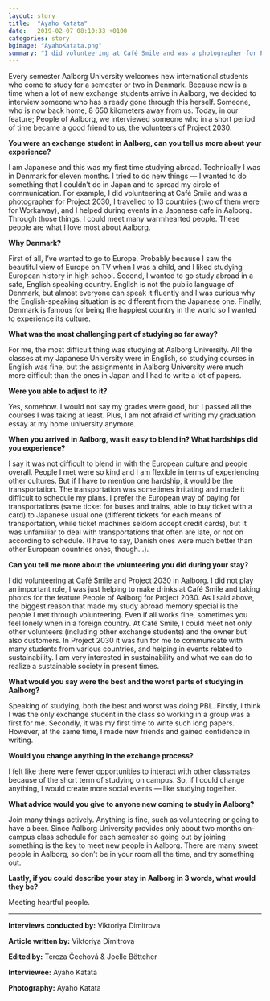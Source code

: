 ```yaml
---
layout: story
title:  "Ayaho Katata"
date:   2019-02-07 08:10:33 +0100
categories: story
bgimage: "AyahoKatata.png"
summary: "I did volunteering at Café Smile and was a photographer for Project 2030, I travelled to 13 countries (two of them were for Workaway), and I helped during events in a Japanese cafe in Aalborg. Through those things, I could meet many warmhearted people. These people are what I love most about Aalborg."
---
```

Every semester Aalborg University welcomes new international students who come to study for a semester or two in Denmark. Because now is a time when a lot of new exchange students arrive in Aalborg, we decided to interview someone who has already gone through this herself. Someone, who is now back home, 8 650 kilometers away from us. Today, in our feature; People of Aalborg, we interviewed someone who in a short period of time became a good friend to us, the volunteers of Project 2030.

**You were an exchange student in Aalborg, can you tell us more about your experience?**

I am Japanese and this was my first time studying abroad. Technically I was in Denmark for eleven months. I tried to do new things — I wanted to do something that I couldn’t do in Japan and to spread my circle of communication. For example, I did volunteering at Café Smile and was a photographer for Project 2030, I travelled to 13 countries (two of them were for Workaway), and I helped during events in a Japanese cafe in Aalborg. Through those things, I could meet many warmhearted people. These people are what I love most about Aalborg.

**Why Denmark?**

First of all, I’ve wanted to go to Europe. Probably because I saw the beautiful view of Europe on TV when I was a child, and I liked studying European history in high school. Second, I wanted to go study abroad in a safe, English speaking country. English is not the public language of Denmark, but almost everyone can speak it fluently and I was curious why the English-speaking situation is so different from the Japanese one. Finally, Denmark is famous for being the happiest country in the world so I wanted to experience its culture.

**What was the most challenging part of studying so far away?**

For me, the most difficult thing was studying at Aalborg University. All the classes at my Japanese University were in English, so studying courses in English was fine, but the assignments in Aalborg University were much more difficult than the ones in Japan and I had to write a lot of papers.

**Were you able to adjust to it?**

Yes, somehow. I would not say my grades were good, but I passed all the courses I was taking at least. Plus, I am not afraid of writing my graduation essay at my home university anymore.

**When you arrived in Aalborg, was it easy to blend in? What hardships did you experience?**

I say it was not difficult to blend in with the European culture and people overall. People I met were so kind and I am flexible in terms of experiencing other cultures. But if I have to mention one hardship, it would be the transportation. The transportation was sometimes irritating and made it difficult to schedule my plans. I prefer the European way of paying for transportations (same ticket for buses and trains, able to buy ticket with a card) to Japanese usual one (different tickets for each means of transportation, while ticket machines seldom accept credit cards), but It was unfamiliar to deal with transportations that often are late, or not on according to schedule. (I have to say, Danish ones were much better than other European countries ones, though…).

**Can you tell me more about the volunteering you did during your stay?**

I did volunteering at Café Smile and Project 2030 in Aalborg. I did not play an important role, I was just helping to make drinks at Café Smile and taking photos for the feature People of Aalborg for Project 2030. As I said above, the biggest reason that made my study abroad memory special is the people I met through volunteering. Even if all works fine, sometimes you feel lonely when in a foreign country. At Café Smile, I could meet not only other volunteers (including other exchange students) and the owner but also customers. In Project 2030 it was fun for me to communicate with many students from various countries, and helping in events related to sustainability. I am very interested in sustainability and what we can do to realize a sustainable society in present times.

**What would you say were the best and the worst parts of studying in Aalborg?**

Speaking of studying, both the best and worst was doing PBL. Firstly, I think I was the only exchange student in the class so working in a group was a first for me. Secondly, it was my first time to write such long papers. However, at the same time, I made new friends and gained confidence in writing.

**Would you change anything in the exchange process?**

I felt like there were fewer opportunities to interact with other classmates because of the short term of studying on campus. So, if I could change anything, I would create more social events — like studying together.

**What advice would you give to anyone new coming to study in Aalborg?**

Join many things actively. Anything is fine, such as volunteering or going to have a beer. Since Aalborg University provides only about two months on-campus class schedule for each semester so going out by joining something is the key to meet new people in Aalborg. There are many sweet people in Aalborg, so don’t be in your room all the time, and try something out.

**Lastly, if you could describe your stay in Aalborg in 3 words, what would they be?**

Meeting heartful people.


____________

**Interviews conducted by:** Viktoriya Dimitrova

**Article written by:** Viktoriya Dimitrova

**Edited by:** Tereza Čechová & Joelle Böttcher

**Interviewee:** Ayaho Katata

**Photography:** Ayaho Katata
